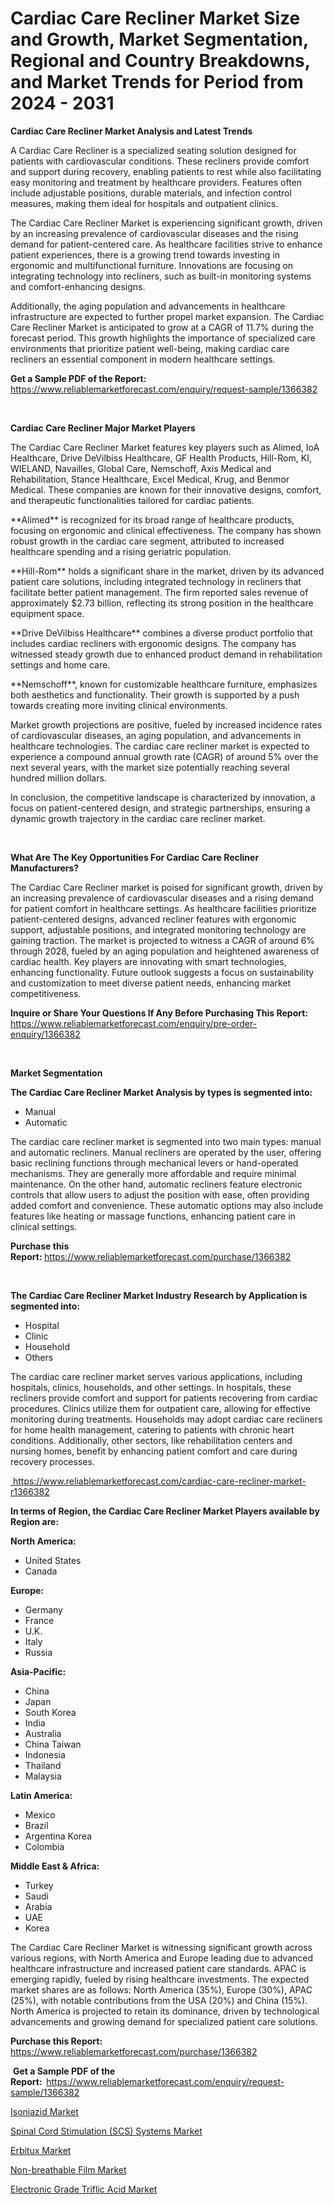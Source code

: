 <p><h1>Cardiac Care Recliner Market Size and Growth, Market Segmentation, Regional and Country Breakdowns, and Market Trends for Period from 2024 -  2031</h1></p><p><strong>Cardiac Care Recliner Market Analysis and Latest Trends</strong></p>
<p><p>A Cardiac Care Recliner is a specialized seating solution designed for patients with cardiovascular conditions. These recliners provide comfort and support during recovery, enabling patients to rest while also facilitating easy monitoring and treatment by healthcare providers. Features often include adjustable positions, durable materials, and infection control measures, making them ideal for hospitals and outpatient clinics.</p><p>The Cardiac Care Recliner Market is experiencing significant growth, driven by an increasing prevalence of cardiovascular diseases and the rising demand for patient-centered care. As healthcare facilities strive to enhance patient experiences, there is a growing trend towards investing in ergonomic and multifunctional furniture. Innovations are focusing on integrating technology into recliners, such as built-in monitoring systems and comfort-enhancing designs.</p><p>Additionally, the aging population and advancements in healthcare infrastructure are expected to further propel market expansion. The Cardiac Care Recliner Market is anticipated to grow at a CAGR of 11.7% during the forecast period. This growth highlights the importance of specialized care environments that prioritize patient well-being, making cardiac care recliners an essential component in modern healthcare settings.</p></p>
<p><strong>Get a Sample PDF of the Report:&nbsp;</strong> <a href="https://www.reliablemarketforecast.com/enquiry/request-sample/1366382">https://www.reliablemarketforecast.com/enquiry/request-sample/1366382</a></p>
<p>&nbsp;</p>
<p><strong>Cardiac Care Recliner Major Market Players</strong></p>
<p><p>The Cardiac Care Recliner Market features key players such as Alimed, IoA Healthcare, Drive DeVilbiss Healthcare, GF Health Products, Hill-Rom, KI, WIELAND, Navailles, Global Care, Nemschoff, Axis Medical and Rehabilitation, Stance Healthcare, Excel Medical, Krug, and Benmor Medical. These companies are known for their innovative designs, comfort, and therapeutic functionalities tailored for cardiac patients.</p><p>**Alimed** is recognized for its broad range of healthcare products, focusing on ergonomic and clinical effectiveness. The company has shown robust growth in the cardiac care segment, attributed to increased healthcare spending and a rising geriatric population.</p><p>**Hill-Rom** holds a significant share in the market, driven by its advanced patient care solutions, including integrated technology in recliners that facilitate better patient management. The firm reported sales revenue of approximately $2.73 billion, reflecting its strong position in the healthcare equipment space.</p><p>**Drive DeVilbiss Healthcare** combines a diverse product portfolio that includes cardiac recliners with ergonomic designs. The company has witnessed steady growth due to enhanced product demand in rehabilitation settings and home care.</p><p>**Nemschoff**, known for customizable healthcare furniture, emphasizes both aesthetics and functionality. Their growth is supported by a push towards creating more inviting clinical environments.</p><p>Market growth projections are positive, fueled by increased incidence rates of cardiovascular diseases, an aging population, and advancements in healthcare technologies. The cardiac care recliner market is expected to experience a compound annual growth rate (CAGR) of around 5% over the next several years, with the market size potentially reaching several hundred million dollars. </p><p>In conclusion, the competitive landscape is characterized by innovation, a focus on patient-centered design, and strategic partnerships, ensuring a dynamic growth trajectory in the cardiac care recliner market.</p></p>
<p>&nbsp;</p>
<p><strong>What Are The Key Opportunities For Cardiac Care Recliner Manufacturers?</strong></p>
<p><p>The Cardiac Care Recliner market is poised for significant growth, driven by an increasing prevalence of cardiovascular diseases and a rising demand for patient comfort in healthcare settings. As healthcare facilities prioritize patient-centered designs, advanced recliner features with ergonomic support, adjustable positions, and integrated monitoring technology are gaining traction. The market is projected to witness a CAGR of around 6% through 2028, fueled by an aging population and heightened awareness of cardiac health. Key players are innovating with smart technologies, enhancing functionality. Future outlook suggests a focus on sustainability and customization to meet diverse patient needs, enhancing market competitiveness.</p></p>
<p><strong>Inquire or Share Your Questions If Any Before Purchasing This Report:</strong> <a href="https://www.reliablemarketforecast.com/enquiry/pre-order-enquiry/1366382">https://www.reliablemarketforecast.com/enquiry/pre-order-enquiry/1366382</a></p>
<p>&nbsp;</p>
<p><strong>Market Segmentation</strong></p>
<p><strong>The Cardiac Care Recliner Market Analysis by types is segmented into:</strong></p>
<p><ul><li>Manual</li><li>Automatic</li></ul></p>
<p><p>The cardiac care recliner market is segmented into two main types: manual and automatic recliners. Manual recliners are operated by the user, offering basic reclining functions through mechanical levers or hand-operated mechanisms. They are generally more affordable and require minimal maintenance. On the other hand, automatic recliners feature electronic controls that allow users to adjust the position with ease, often providing added comfort and convenience. These automatic options may also include features like heating or massage functions, enhancing patient care in clinical settings.</p></p>
<p><strong>Purchase this Report:&nbsp;</strong><a href="https://www.reliablemarketforecast.com/purchase/1366382">https://www.reliablemarketforecast.com/purchase/1366382</a></p>
<p>&nbsp;</p>
<p><strong>The Cardiac Care Recliner Market Industry Research by Application is segmented into:</strong></p>
<p><ul><li>Hospital</li><li>Clinic</li><li>Household</li><li>Others</li></ul></p>
<p><p>The cardiac care recliner market serves various applications, including hospitals, clinics, households, and other settings. In hospitals, these recliners provide comfort and support for patients recovering from cardiac procedures. Clinics utilize them for outpatient care, allowing for effective monitoring during treatments. Households may adopt cardiac care recliners for home health management, catering to patients with chronic heart conditions. Additionally, other sectors, like rehabilitation centers and nursing homes, benefit by enhancing patient comfort and care during recovery processes.</p></p>
<p><a href="https://www.reliablemarketforecast.com/cardiac-care-recliner-market-r1366382">&nbsp;https://www.reliablemarketforecast.com/cardiac-care-recliner-market-r1366382</a></p>
<p><strong>In terms of Region, the Cardiac Care Recliner Market Players available by Region are:</strong></p>
<p>
    <p> <strong> North America: </strong>
        <ul>
            <li>United States</li>
            <li>Canada</li>
        </ul>
        </p> 
    <p> <strong> Europe: </strong>
        <ul>
            <li>Germany</li>
            <li>France</li>
            <li>U.K.</li>
            <li>Italy</li>
            <li>Russia</li>
        </ul>
        </p> 
    <p> <strong> Asia-Pacific: </strong>
        <ul>
            <li>China</li>
            <li>Japan</li>
            <li>South Korea</li>
            <li>India</li>
            <li>Australia</li>
            <li>China Taiwan</li>
            <li>Indonesia</li>
            <li>Thailand</li>
            <li>Malaysia</li>
        </ul>
        </p> 
    <p> <strong> Latin America: </strong>
        <ul>
            <li>Mexico</li>
            <li>Brazil</li>
            <li>Argentina Korea</li>
            <li>Colombia</li>
        </ul>
        </p> 
    <p> <strong> Middle East & Africa: </strong>
        <ul>
            <li>Turkey</li>
            <li>Saudi</li>
            <li>Arabia</li>
            <li>UAE</li>
            <li>Korea</li>
        </ul>
    </p>
    </p>
<p><p>The Cardiac Care Recliner Market is witnessing significant growth across various regions, with North America and Europe leading due to advanced healthcare infrastructure and increased patient care standards. APAC is emerging rapidly, fueled by rising healthcare investments. The expected market shares are as follows: North America (35%), Europe (30%), APAC (25%), with notable contributions from the USA (20%) and China (15%). North America is projected to retain its dominance, driven by technological advancements and growing demand for specialized patient care solutions.</p></p>
<p><strong>Purchase this Report: </strong><a href="https://www.reliablemarketforecast.com/purchase/1366382">https://www.reliablemarketforecast.com/purchase/1366382</a></p>
<p>&nbsp;<strong>Get a Sample PDF of the Report:&nbsp;&nbsp;</strong><a href="https://www.reliablemarketforecast.com/enquiry/request-sample/1366382">https://www.reliablemarketforecast.com/enquiry/request-sample/1366382</a></p>
<p><strong></strong></p>
<p><p><a href="https://www.linkedin.com/pulse/emerging-opportunities-challenges-global-isoniazid-market-tjl3e?trackingId=xAuo9SKPQcqpai8nNxbFAA%3D%3D">Isoniazid Market</a></p><p><a href="https://github.com/PeterParrish5/Market-Research-Report-List-6/blob/main/spinal-cord-stimulation-scs-systems-market.md">Spinal Cord Stimulation (SCS) Systems Market</a></p><p><a href="https://www.linkedin.com/pulse/global-erbitux-industry-analysis-report-market-size-share-f0qye?trackingId=rFXzGZ%2BVQGK48NIlR8OTBA%3D%3D">Erbitux Market</a></p><p><a href="https://issuu.com/reportprime-2/docs/non-breathable-film-market-size-203_46bb049f51fc5b">Non-breathable Film Market</a></p><p><a href="https://issuu.com/reportprime-2/docs/electronic-grade-triflic-acid-marke_00b934485bee5b">Electronic Grade Triflic Acid Market</a></p></p>